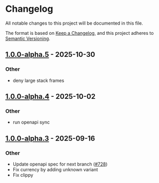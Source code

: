 # Changelog
All notable changes to this project will be documented in this file.

The format is based on [Keep a Changelog](https://keepachangelog.com/en/1.0.0/),
and this project adheres to [Semantic Versioning](https://semver.org/spec/v2.0.0.html).


## [1.0.0-alpha.5](https://github.com/arlyon/async-stripe/compare/async-stripe-issuing-v1.0.0-alpha.4...async-stripe-issuing-v1.0.0-alpha.5) - 2025-10-30

### Other

- deny large stack frames

## [1.0.0-alpha.4](https://github.com/arlyon/async-stripe/compare/async-stripe-issuing-v1.0.0-alpha.3...async-stripe-issuing-v1.0.0-alpha.4) - 2025-10-02

### Other

- run openapi sync

## [1.0.0-alpha.3](https://github.com/arlyon/async-stripe/compare/async-stripe-issuing-v1.0.0-alpha.2...async-stripe-issuing-v1.0.0-alpha.3) - 2025-09-16

### Other

- Update openapi spec for next branch ([#728](https://github.com/arlyon/async-stripe/pull/728))
- Fix currency by adding unknown variant
- Fix clippy
